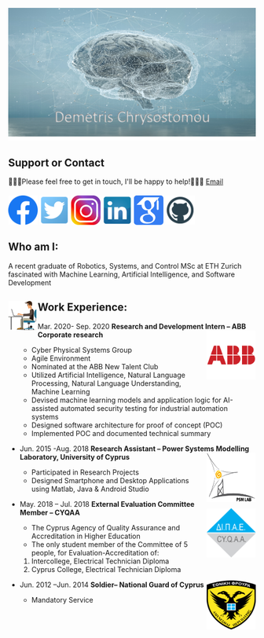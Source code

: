 
<!--
**Demetris-Ch/Demetris-Ch** is a ✨ _special_ ✨ repository because its `README.md` (this file) appears on your GitHub profile.

Here are some ideas to get you started:

- 🔭 I’m currently working on ...
- 🌱 I’m currently learning ...
- 👯 I’m looking to collaborate on ...
- 🤔 I’m looking for help with ...
- 💬 Ask me about ...
- 📫 How to reach me: ...
- 😄 Pronouns: ...
- ⚡ Fun fact: ...
-->
<img src="https://raw.githubusercontent.com/Demetris-Ch/Demetris-Ch/master/contain/Picture1.png" alt="Logo"></a>
## Support or Contact
👨🏻‍💻Please feel free to get in touch, I'll be happy to help!💁🏻‍♂️ [Email](dchrys01@outlook.com)

####
<a href="https://www.facebook.com/dimitris.chrysostomou1" target="_blank"><img src="https://raw.githubusercontent.com/Demetris-Ch/Demetris-Ch/master/contain/fb.png" alt="Facebook" width="60"></a>
<a href="https://twitter.com/DemetrisChryso1" target="_blank"><img src="https://raw.githubusercontent.com/Demetris-Ch/Demetris-Ch/master/contain/twitter.png" alt="Twitter" width="60"></a>
<a href="https://www.instagram.com/demetris_chrysostomou/" target="_blank"><img src="https://raw.githubusercontent.com/Demetris-Ch/Demetris-Ch/master/contain/insta.png" alt="Instagram" width="60"></a>
<a href="https://www.linkedin.com/in/demetris-chrysostomou/" target="_blank"><img src="https://raw.githubusercontent.com/Demetris-Ch/Demetris-Ch/master/contain/linkedin.png" alt="LinkedIn" width="60"></a>
<a href="https://scholar.google.com/citations?user=dvzS94wAAAAJ&hl=en" target="_blank"><img src="https://raw.githubusercontent.com/Demetris-Ch/Demetris-Ch/master/contain/scholar.png" alt="Scholar" width="60"></a>
<a href="https://github.com/Demetris-Ch" target="_blank"><img src="https://raw.githubusercontent.com/Demetris-Ch/Demetris-Ch/master/contain/git.png" alt="GitHub" width="60"></a>

## Who am I:
A recent graduate of Robotics, Systems, and Control MSc at ETH Zurich fascinated with Machine Learning, Artificial Intelligence, and Software Development

## <img align="left" width="60" height="60" src="https://raw.githubusercontent.com/Demetris-Ch/Demetris-Ch/master/contain/work.png"> Work Experience:
  
  
 * Mar. 2020- Sep. 2020 		**Research and Development Intern – ABB Corporate research** <img align="right" width="100" height="100" src="https://raw.githubusercontent.com/Demetris-Ch/Demetris-Ch/master/contain/abb.png">

   *	Cyber Physical Systems Group
   *	Agile Environment
   *	Nominated at the ABB New Talent Club
   *	Utilized Artificial Intelligence, Natural Language Processing, Natural Language Understanding, Machine Learning 
   *	Devised machine learning models and application logic for AI-assisted automated security testing for industrial automation systems 
   *	Designed software architecture for proof of concept (POC)
   *	Implemented POC and documented technical summary


 * Jun. 2015 -Aug. 2018		**Research Assistant – Power Systems Modelling Laboratory, University of Cyprus** <img align="right" width="100" height="100" src="https://raw.githubusercontent.com/Demetris-Ch/Demetris-Ch/master/contain/PSM.png">
   *  Participated in Research Projects
   *  Designed Smartphone and Desktop Applications using Matlab, Java & Android Studio

 * May. 2018 – Jul. 2018	**External Evaluation Committee Member – CYQAA** <img align="right" width="100" height="100" src="https://raw.githubusercontent.com/Demetris-Ch/Demetris-Ch/master/contain/dipae.png">
   *	The Cyprus Agency of Quality Assurance and Accreditation in Higher Education
   *	The only student member of the Committee of 5 people, for Evaluation-Accreditation of:
      1.	Intercollege, Electrical Technician Diploma
      2.	Cyprus College, Electrical Technician Diploma

 * Jun. 2012 –Jun. 2014		**Soldier– National Guard of Cyprus** <img align="right" width="100" height="100" src="https://raw.githubusercontent.com/Demetris-Ch/Demetris-Ch/master/contain/Army.png">
   * Mandatory Service



